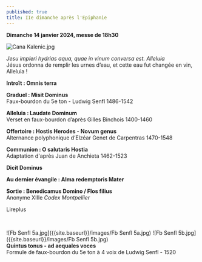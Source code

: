 ```yaml
---
published: true
title: IIe dimanche après l'Epiphanie
---
```

**Dimanche 14 janvier 2024, messe de 18h30**  

![Cana Kalenic.jpg]({{site.baseurl}}/images/Cana%20Kalenic.jpg)

*Jesu impleri hydrias aqua, quae in vinum conversa est. Alleluia*  
Jésus ordonna de remplir les urnes d’eau, et cette eau fut changée en vin, Alleluia !

**Introït : Omnis terra**

**Graduel : Misit Dominus**  
Faux-bourdon du 5e ton - Ludwig Senfl 1486-1542

**Alleluia : Laudate Dominum**  
Verset en faux-bourdon d’après Gilles Binchois 1400-1460

**Offertoire : Hostis Herodes - Novum genus**  
Alternance polyphonique d’Elzéar Genet de Carpentras 1470-1548

**Communion : O salutaris Hostia**  
Adaptation d'après Juan de Anchieta 1462-1523

**Dicit Dominus**

**Au dernier évangile : Alma redemptoris Mater**

**Sortie : Benedicamus Domino / Flos filius**  
Anonyme XIIIe *Codex Montpeliier*

Lireplus

&nbsp;

![Fb Senfl 5a.jpg]({{site.baseurl}}/images/Fb Senfl 5a.jpg) ![Fb Senfl 5b.jpg]({{site.baseurl}}/images/Fb Senfl 5b.jpg)  
**Quintus tonus - ad aequales voces**  
Formule de faux-bourdon du 5e ton à 4 voix de Ludwig Senfl - 1520